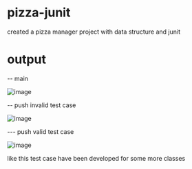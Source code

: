 # pizza-junit

created a pizza manager project with data structure and junit 

# output

-- main

![image](https://user-images.githubusercontent.com/94432813/237001554-ecd27f71-8213-49a5-801f-f65776f99ba4.png)

-- push invalid test case

![image](https://user-images.githubusercontent.com/94432813/237001790-0d36b4bc-0e83-420b-a2e9-1a49850c95fa.png)

--- push valid test case

![image](https://user-images.githubusercontent.com/94432813/237001943-6afbe43c-3ce3-436f-9c3b-b9677a2ab999.png)

like this test case have been developed for some more classes

